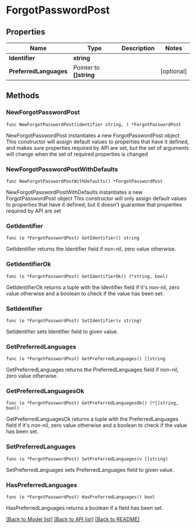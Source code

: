 # ForgotPasswordPost

## Properties

Name | Type | Description | Notes
------------ | ------------- | ------------- | -------------
**Identifier** | **string** |  | 
**PreferredLanguages** | Pointer to **[]string** |  | [optional] 

## Methods

### NewForgotPasswordPost

`func NewForgotPasswordPost(identifier string, ) *ForgotPasswordPost`

NewForgotPasswordPost instantiates a new ForgotPasswordPost object
This constructor will assign default values to properties that have it defined,
and makes sure properties required by API are set, but the set of arguments
will change when the set of required properties is changed

### NewForgotPasswordPostWithDefaults

`func NewForgotPasswordPostWithDefaults() *ForgotPasswordPost`

NewForgotPasswordPostWithDefaults instantiates a new ForgotPasswordPost object
This constructor will only assign default values to properties that have it defined,
but it doesn't guarantee that properties required by API are set

### GetIdentifier

`func (o *ForgotPasswordPost) GetIdentifier() string`

GetIdentifier returns the Identifier field if non-nil, zero value otherwise.

### GetIdentifierOk

`func (o *ForgotPasswordPost) GetIdentifierOk() (*string, bool)`

GetIdentifierOk returns a tuple with the Identifier field if it's non-nil, zero value otherwise
and a boolean to check if the value has been set.

### SetIdentifier

`func (o *ForgotPasswordPost) SetIdentifier(v string)`

SetIdentifier sets Identifier field to given value.


### GetPreferredLanguages

`func (o *ForgotPasswordPost) GetPreferredLanguages() []string`

GetPreferredLanguages returns the PreferredLanguages field if non-nil, zero value otherwise.

### GetPreferredLanguagesOk

`func (o *ForgotPasswordPost) GetPreferredLanguagesOk() (*[]string, bool)`

GetPreferredLanguagesOk returns a tuple with the PreferredLanguages field if it's non-nil, zero value otherwise
and a boolean to check if the value has been set.

### SetPreferredLanguages

`func (o *ForgotPasswordPost) SetPreferredLanguages(v []string)`

SetPreferredLanguages sets PreferredLanguages field to given value.

### HasPreferredLanguages

`func (o *ForgotPasswordPost) HasPreferredLanguages() bool`

HasPreferredLanguages returns a boolean if a field has been set.


[[Back to Model list]](../README.md#documentation-for-models) [[Back to API list]](../README.md#documentation-for-api-endpoints) [[Back to README]](../README.md)


